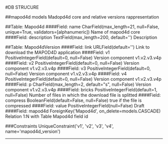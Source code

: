 #DB STRUCURE


##mapod4d models
Madopd4d core and relative versions rappresentation

##Table: Mapod4d
####Field: name CharField(max_length=21, null=False, unique=True, validators=[alphanumeric])
Name of mapod4d core
####Field: description TextField(max_length=200, default='')
Description

##Table: Mapod4dVersion
####Field: link URLField(default='')
Link to download the MAPOD4D application
####Field: v1 PositiveIntegerField(default=0, null=False)
Version component v1.v2.v3.v4p
####Field: v2 PositiveIntegerField(default=0, null=False)
Version component v1.v2.v3.v4p
####Field: v3 PositiveIntegerField(default=0, null=False)
Version component v1.v2.v3.v4p
####Field: v4 PositiveIntegerField(default=0, null=False)
Version component v1.v2.v3.v4p
####Field: p CharField(max_length=2, default="s", null=False)
Version component v1.v2.v3.v4p
####Field: bricks PositiveIntegerField(default=1, null=False)
Number of files in which the download file is splitted
####Field: compress BooleanField(default=False, null=False)
true if the file is compressed
####Field: value PositiveIntegerField(null=False)
Draft
####Field: mapod4d ForeignKey('Mapod4d', on_delete=models.CASCADE)
Relation 1:N with Table Mapod4d field id

###Constraints
UniqueConstraint('v1', 'v2', 'v3', 'v4',  name='mapod4d_version')

---
